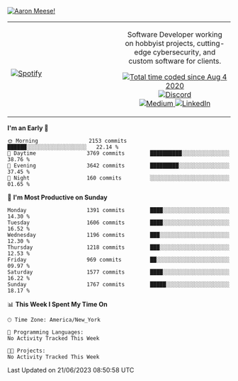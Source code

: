 [![Aaron Meese!](https://user-images.githubusercontent.com/17814535/88975338-a2aabf00-d27f-11ea-963f-8a19608716b4.png)](https://github.com/ajmeese7/readme-ascii "README ASCII")

<!-- Modified from project here: https://github.com/novatorem/novatorem -->
<table width="100%">
  <tr>
  <td width="50%">

&nbsp; <br> [![Spotify](https://ajmeese7.vercel.app/api/spotify)](https://open.spotify.com/user/ajmeese)

  </td>
  <td width="50%">
    <p align="center">
    Software Developer working on hobbyist projects, cutting-edge cybersecurity, and custom software for clients.
    </p>
    <p align="center">
      <a href="https://wakatime.com/@f726891d-3b02-46cd-9b60-e8c59f9e2b14">
        <img src="https://wakatime.com/badge/user/f726891d-3b02-46cd-9b60-e8c59f9e2b14.svg" alt="Total time coded since Aug 4 2020" title="WakaTime" />
      </a>
      <a href="http://link.aaronmeese.com/discord">
        <img src="https://img.shields.io/badge/discord-ajmeese7%234835-369?style=flat-square&logo=discord&logoColor=white&color=purple" alt="Discord" title="Discord">
      </a>
      <br />
      <a href="https://link.aaronmeese.com/medium">
        <img src="https://img.shields.io/badge/medium-ajmeese7-1DB954?style=flat-square&logo=medium&logoColor=white" alt="Medium" title="Medium">
      </a>
      <a href="https://link.aaronmeese.com/linkedin">
        <img src="https://img.shields.io/badge/linkedIn-aaronmeese-1DB954?style=flat-square&logo=linkedin&logoColor=white&color=blue" alt="LinkedIn" title="LinkedIn">
      </a>
    </p>
  </td>

</table>

[//]: <> (The `&nbsp;` is to have Aphelion take up more space)

<!--START_SECTION:waka-->
**I'm an Early 🐤** 

```text
🌞 Morning                2153 commits        ██████░░░░░░░░░░░░░░░░░░░   22.14 % 
🌆 Daytime                3769 commits        ██████████░░░░░░░░░░░░░░░   38.76 % 
🌃 Evening                3642 commits        █████████░░░░░░░░░░░░░░░░   37.45 % 
🌙 Night                  160 commits         ░░░░░░░░░░░░░░░░░░░░░░░░░   01.65 % 
```
📅 **I'm Most Productive on Sunday** 

```text
Monday                   1391 commits        ████░░░░░░░░░░░░░░░░░░░░░   14.30 % 
Tuesday                  1606 commits        ████░░░░░░░░░░░░░░░░░░░░░   16.52 % 
Wednesday                1196 commits        ███░░░░░░░░░░░░░░░░░░░░░░   12.30 % 
Thursday                 1218 commits        ███░░░░░░░░░░░░░░░░░░░░░░   12.53 % 
Friday                   969 commits         ██░░░░░░░░░░░░░░░░░░░░░░░   09.97 % 
Saturday                 1577 commits        ████░░░░░░░░░░░░░░░░░░░░░   16.22 % 
Sunday                   1767 commits        █████░░░░░░░░░░░░░░░░░░░░   18.17 % 
```


📊 **This Week I Spent My Time On** 

```text
🕑︎ Time Zone: America/New_York

💬 Programming Languages: 
No Activity Tracked This Week

🐱‍💻 Projects: 
No Activity Tracked This Week
```


 Last Updated on 21/06/2023 08:50:58 UTC
<!--END_SECTION:waka-->

